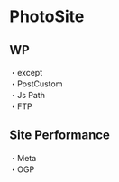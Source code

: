 # PhotoSite  

## WP  
・except                                                     　　                                                          
・PostCustom  
・Js Path  
・FTP

## Site Performance
・Meta  
・OGP
